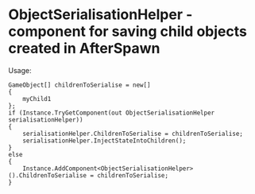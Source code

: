 # ObjectSerialisationHelper - component for saving child objects created in AfterSpawn

Usage:
```
GameObject[] childrenToSerialise = new[]
{
    myChild1
};
if (Instance.TryGetComponent(out ObjectSerialisationHelper serialisationHelper))
{
    serialisationHelper.ChildrenToSerialise = childrenToSerialise;
    serialisationHelper.InjectStateIntoChildren();
}
else
{
    Instance.AddComponent<ObjectSerialisationHelper>().ChildrenToSerialise = childrenToSerialise;
}
```
